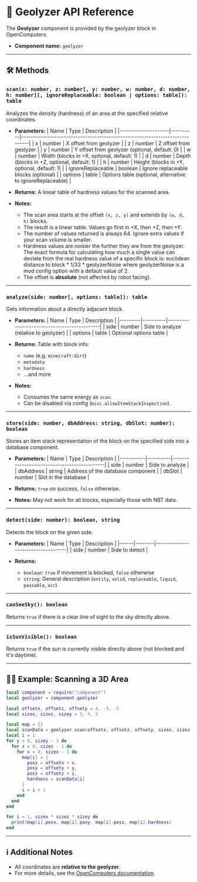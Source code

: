 # 📡 Geolyzer API Reference

The **Geolyzer** component is provided by the geolyzer block in OpenComputers.

- **Component name:** `geolyzer`

---

## 🛠️ Methods

### `scan(x: number, z: number[, y: number, w: number, d: number, h: number][, ignoreReplaceable: boolean | options: table]): table`

Analyzes the density (hardness) of an area at the specified relative coordinates.

- **Parameters:**
  | Name                | Type     | Description                                                                 |
  |---------------------|----------|-----------------------------------------------------------------------------|
  | x                   | number   | X offset from geolyzer                                                      |
  | z                   | number   | Z offset from geolyzer                                                      |
  | y                   | number   | Y offset from geolyzer (optional, default: 0)                               |
  | w                   | number   | Width (blocks in +X, optional, default: 1)                                  |
  | d                   | number   | Depth (blocks in +Z, optional, default: 1)                                  |
  | h                   | number   | Height (blocks in +Y, optional, default: 1)                                 |
  | ignoreReplaceable   | boolean  | Ignore replaceable blocks (optional)                                        |
  | options             | table    | Options table (optional, alternative to ignoreReplaceable)                  |

- **Returns:**
  A linear table of hardness values for the scanned area.

- **Notes:**
  - The scan area starts at the offset `(x, z, y)` and extends by `(w, d, h)` blocks.
  - The result is a linear table. Values go first in +X, then +Z, then +Y.
  - The number of values returned is always 64. Ignore extra values if your scan volume is smaller.
  - Hardness values are noisier the further they are from the geolyzer. The exact formula for calculating how much a single value can deviate from the real hardness value of a specific block is: euclidean distance to block * 1/33 * geolyzerNoise where geolyzerNoise is a mod config option with a default value of 2.
  - The offset is **absolute** (not affected by robot facing).

---

### `analyze(side: number[, options: table]): table`

Gets information about a directly adjacent block.

- **Parameters:**
  | Name    | Type     | Description                                 |
  |---------|----------|---------------------------------------------|
  | side    | number   | Side to analyze (relative to geolyzer)      |
  | options | table    | Optional options table                      |

- **Returns:**
  Table with block info:
  - `name` (e.g. `minecraft:dirt`)
  - `metadata`
  - `hardness`
  - ...and more

- **Notes:**
  - Consumes the same energy as `scan`.
  - Can be disabled via config (`misc.allowItemStackInspection`).

---

### `store(side: number, dbAddress: string, dbSlot: number): boolean`

Stores an item stack representation of the block on the specified side into a database component.

- **Parameters:**
  | Name      | Type     | Description                                 |
  |-----------|----------|---------------------------------------------|
  | side      | number   | Side to analyze                             |
  | dbAddress | string   | Address of the database component           |
  | dbSlot    | number   | Slot in the database                        |

- **Returns:**
  `true` on success, `false` otherwise.

- **Notes:**
  May not work for all blocks, especially those with NBT data.

---

### `detect(side: number): boolean, string`

Detects the block on the given side.

- **Parameters:**
  | Name | Type   | Description                        |
  |------|--------|------------------------------------|
  | side | number | Side to detect                     |

- **Returns:**
  - `boolean`: `true` if movement is blocked, `false` otherwise
  - `string`: General description (`entity`, `solid`, `replaceable`, `liquid`, `passable`, `air`)

---

### `canSeeSky(): boolean`

Returns `true` if there is a clear line of sight to the sky directly above.

---

### `isSunVisible(): boolean`

Returns `true` if the sun is currently visible directly above (not blocked and it's daytime).

---

## 🧑‍💻 Example: Scanning a 3D Area

```lua
local component = require("component")
local geolyzer = component.geolyzer

local offsetx, offsetz, offsety = 4, -3, -5
local sizex, sizez, sizey = 3, 4, 5

local map = {}
local scanData = geolyzer.scan(offsetx, offsetz, offsety, sizex, sizez, sizey)
local i = 1
for y = 0, sizey - 1 do
  for z = 0, sizez - 1 do
    for x = 0, sizex - 1 do
      map[i] = {
        posx = offsetx + x,
        posy = offsety + y,
        posz = offsetz + z,
        hardness = scanData[i]
      }
      i = i + 1
    end
  end
end

for i = 1, sizex * sizez * sizey do
  print(map[i].posx, map[i].posy, map[i].posz, map[i].hardness)
end
```

---

## ℹ️ Additional Notes

- All coordinates are **relative to the geolyzer**.
- For more details, see the [OpenComputers documentation](https://ocdoc.cil.li/component:geolyzer).
